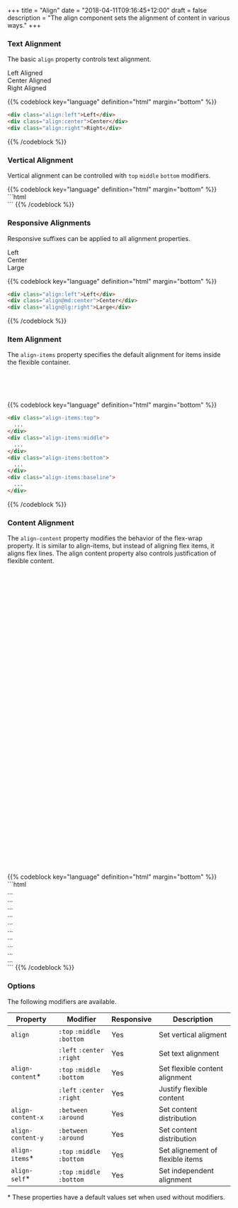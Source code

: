+++
title = "Align"
date = "2018-04-11T09:16:45+12:00"
draft = false
description = "The align component sets the alignment of content in various ways."
+++

### Text Alignment

The basic `align` property controls text alignment.

<div class="margin-bottom:6 fill:grey-l4">
  <div class="align:left">Left Aligned</div>
  <div class="align:center">Center Aligned</div>
  <div class="align:right">Right Aligned</div>
</div>

{{% codeblock key="language" definition="html" margin="bottom" %}}
```html
<div class="align:left">Left</div>
<div class="align:center">Center</div>
<div class="align:right">Right</div>
```
{{% /codeblock %}}

### Vertical Alignment

Vertical alignment can be controlled with `top` `middle` `bottom` modifiers.

<div class="row row-gutter:2">
  <div class="column font-size:h1 margin-bottom:6">
    <div class="fill:grey-l4">
      <div class="media media-size:2 display:inline-block fill:grey-l2 color:white align:top"></div>
    </div>
  </div>

  <div class="column font-size:h1 margin-bottom:6">
    <div class="fill:grey-l4">
      <div class="media media-size:2 display:inline-block fill:grey-l2 color:white align:middle"></div>
    </div>
  </div>

  <div class="column font-size:h1 margin-bottom:6">
    <div class="fill:grey-l4">
      <div class="media media-size:2 display:inline-block fill:grey-l2 color:white align:bottom"></div>
    </div>
  </div>
</div>
{{% codeblock key="language" definition="html" margin="bottom" %}}
```html
<div class="align:top"></div>
<div class="align:middle"></div>
<div class="align:bottom"></div>
```
{{% /codeblock %}}

### Responsive Alignments

Responsive suffixes can be applied to all alignment properties.

<div class="margin-bottom:6 fill:grey-l4">
  <div class="align:left">Left</div>
  <div class="align@md:center">Center</div>
  <div class="align@lg:right">Large</div>
</div>

{{% codeblock key="language" definition="html" margin="bottom" %}}
```html
<div class="align:left">Left</div>
<div class="align@md:center">Center</div>
<div class="align@lg:right">Large</div>
```
{{% /codeblock %}}

### Item Alignment

The `align-items` property specifies the default alignment for items inside the flexible container.

<div class="row row-gutter:2 margin-bottom:6">
  <div class="column:3">
    <div class="display:flex height:10 fill:grey-l4 align-items:top">
      <div class="padding:2 color:white fill:grey-l2"></div>
    </div>
  </div>
  <div class="column:3">
    <div class="display:flex height:10 fill:grey-l4 align-items:middle">
      <div class="padding:2 color:white fill:grey-l2"></div>
    </div>
  </div>
  <div class="column:3">
    <div class="display:flex height:10 fill:grey-l4 align-items:bottom">
      <div class="padding:2 color:white fill:grey-l2"></div>
    </div>
  </div>
  <div class="column:3">
    <div class="display:flex height:10 fill:grey-l4 align-items:baseline">
      <div class="column:4 align:center color:white fill:grey-l2">&nbsp;</div>
      <div class="column:4 padding-y:2 align:center color:white fill:grey-l2">&nbsp;</div>
      <div class="column:4 align:center color:white fill:grey-l2">&nbsp;</div>
    </div>
  </div>
</div>

{{% codeblock key="language" definition="html" margin="bottom" %}}
```html
<div class="align-items:top">
  ...
</div>
<div class="align-items:middle">
  ...
</div>
<div class="align-items:bottom">
  ...
</div>
<div class="align-items:baseline">
  ...
</div>
```
{{% /codeblock %}}


### Content Alignment

The `align-content` property modifies the behavior of the flex-wrap property. It is similar to align-items, but instead of aligning flex items, it aligns flex lines. The align content property also controls justification of flexible content.

<div class="row row-gutter:2 margin-bottom:6">
  <div class="column" style="width: 20%;">
    <div class="display:flex flex-wrap height:20 fill:grey-l4 align-content:top">
      <div class="column:4 padding:1">
        <div class="fill:grey-l2">
          &nbsp;
        </div>
      </div>
      <div class="column:4 padding:1">
        <div class="fill:grey-l2">
          &nbsp;
        </div>
      </div>
      <div class="column:4 padding:1">
        <div class="fill:grey-l2">
          &nbsp;
        </div>
      </div>
      <div class="column:4 padding:1">
        <div class="fill:grey-l2">
          &nbsp;
        </div>
      </div>
      <div class="column:4 padding:1">
        <div class="fill:grey-l2">
          &nbsp;
        </div>
      </div>
      <div class="column:4 padding:1">
        <div class="fill:grey-l2">
          &nbsp;
        </div>
      </div>
    </div>
  </div>
  <div class="column" style="width: 20%;">
    <div class="display:flex flex-wrap height:20 fill:grey-l4 align-content:middle">
      <div class="column:4 padding:1">
        <div class="fill:grey-l2">
          &nbsp;
        </div>
      </div>
      <div class="column:4 padding:1">
        <div class="fill:grey-l2">
          &nbsp;
        </div>
      </div>
      <div class="column:4 padding:1">
        <div class="fill:grey-l2">
          &nbsp;
        </div>
      </div>
      <div class="column:4 padding:1">
        <div class="fill:grey-l2">
          &nbsp;
        </div>
      </div>
      <div class="column:4 padding:1">
        <div class="fill:grey-l2">
          &nbsp;
        </div>
      </div>
      <div class="column:4 padding:1">
        <div class="fill:grey-l2">
          &nbsp;
        </div>
      </div>
    </div>
  </div>
  <div class="column" style="width: 20%;">
    <div class="display:flex flex-wrap height:20 fill:grey-l4 align-content:bottom">
      <div class="column:4 padding:1">
        <div class="fill:grey-l2">
          &nbsp;
        </div>
      </div>
      <div class="column:4 padding:1">
        <div class="fill:grey-l2">
          &nbsp;
        </div>
      </div>
      <div class="column:4 padding:1">
        <div class="fill:grey-l2">
          &nbsp;
        </div>
      </div>
      <div class="column:4 padding:1">
        <div class="fill:grey-l2">
          &nbsp;
        </div>
      </div>
      <div class="column:4 padding:1">
        <div class="fill:grey-l2">
          &nbsp;
        </div>
      </div>
      <div class="column:4 padding:1">
        <div class="fill:grey-l2">
          &nbsp;
        </div>
      </div>
    </div>
  </div>
  <div class="column" style="width: 20%;">
    <div class="display:flex flex-wrap height:20 fill:grey-l4 align-content-y:between">
      <div class="column:4 padding:1">
        <div class="fill:grey-l2">
          &nbsp;
        </div>
      </div>
      <div class="column:4 padding:1">
        <div class="fill:grey-l2">
          &nbsp;
        </div>
      </div>
      <div class="column:4 padding:1">
        <div class="fill:grey-l2">
          &nbsp;
        </div>
      </div>
      <div class="column:4 padding:1">
        <div class="fill:grey-l2">
          &nbsp;
        </div>
      </div>
      <div class="column:4 padding:1">
        <div class="fill:grey-l2">
          &nbsp;
        </div>
      </div>
      <div class="column:4 padding:1">
        <div class="fill:grey-l2">
          &nbsp;
        </div>
      </div>
    </div>
  </div>
  <div class="column" style="width: 20%;">
    <div class="display:flex flex-wrap height:20 fill:grey-l4 align-content-y:around">
      <div class="column:4 padding:1">
        <div class="fill:grey-l2">
          &nbsp;
        </div>
      </div>
      <div class="column:4 padding:1">
        <div class="fill:grey-l2">
          &nbsp;
        </div>
      </div>
      <div class="column:4 padding:1">
        <div class="fill:grey-l2">
          &nbsp;
        </div>
      </div>
      <div class="column:4 padding:1">
        <div class="fill:grey-l2">
          &nbsp;
        </div>
      </div>
      <div class="column:4 padding:1">
        <div class="fill:grey-l2">
          &nbsp;
        </div>
      </div>
      <div class="column:4 padding:1">
        <div class="fill:grey-l2">
          &nbsp;
        </div>
      </div>
    </div>
  </div>
  <div class="column" style="width: 20%;">
    <div class="display:flex flex-wrap height:20 fill:grey-l4 align-content:left">
      <div class="column:4 padding:1">
        <div class="fill:grey-l2">
          &nbsp;
        </div>
      </div>
      <div class="column:4 padding:1">
        <div class="fill:grey-l2">
          &nbsp;
        </div>
      </div>
    </div>
  </div>
  <div class="column" style="width: 20%;">
    <div class="display:flex flex-wrap height:20 fill:grey-l4 align-content:center">
      <div class="column:4 padding:1">
        <div class="fill:grey-l2">
          &nbsp;
        </div>
      </div>
      <div class="column:4 padding:1">
        <div class="fill:grey-l2">
          &nbsp;
        </div>
      </div>
    </div>
  </div>
  <div class="column" style="width: 20%;">
    <div class="display:flex flex-wrap height:20 fill:grey-l4 align-content:right">
      <div class="column:4 padding:1">
        <div class="fill:grey-l2">
          &nbsp;
        </div>
      </div>
      <div class="column:4 padding:1">
        <div class="fill:grey-l2">
          &nbsp;
        </div>
      </div>
    </div>
  </div>
  <div class="column" style="width: 20%;">
    <div class="display:flex flex-wrap height:20 fill:grey-l4 align-content-x:between">
      <div class="column:4 padding:1">
        <div class="fill:grey-l2">
          &nbsp;
        </div>
      </div>
      <div class="column:4 padding:1">
        <div class="fill:grey-l2">
          &nbsp;
        </div>
      </div>
    </div>
  </div>
  <div class="column" style="width: 20%;">
    <div class="display:flex flex-wrap height:20 fill:grey-l4 align-content-x:around">
      <div class="column:4 padding:1">
        <div class="fill:grey-l2">
          &nbsp;
        </div>
      </div>
      <div class="column:4 padding:1">
        <div class="fill:grey-l2">
          &nbsp;
        </div>
      </div>
    </div>
  </div>
</div>
{{% codeblock key="language" definition="html" margin="bottom" %}}
```html
<div class="align-content:top">
  ...
</div>
<div class="align-content:middle">
  ...
</div>
<div class="align-content:bottom">
  ...
</div>
<div class="align-content-y:between">
  ...
</div>
<div class="align-content-y:around">
  ...
</div>
<div class="align-content:left">
  ...
</div>
<div class="align-content:center">
  ...
</div>
<div class="align-content:right">
  ...
</div>
<div class="align-content-x:between">
  ...
</div>
<div class="align-content-x:around">
  ...
</div>
```
{{% /codeblock %}}


### Options

The following modifiers are available.

<table class="table width:100% table:pile table@sm:unpile">
  <thead>
    <tr>
      <th>
        Property
      </th>
      <th>
        Modifier
      </th>
      <th>
        Responsive
      </th>
      <th>
        Description
      </th>
    </tr>
  </thead>
  <tr>
    <td data-label="Properties">
      <code>align</code>
    </td>
    <td data-label="Attributes">
      <code>:top</code> <code>:middle</code> <code>:bottom</code>
    </td>
    <td data-label="Responsive">
      Yes
    </td>
    <td class="row:reverse">
      Set vertical aligment
    </td>
  </tr>
  <tr>
    <td data-label="Properties">
    </td>
    <td data-label="Attributes">
      <code>:left</code> <code>:center</code> <code>:right</code>
    </td>
    <td data-label="Responsive">
      Yes
    </td>
    <td class="row:reverse">
      Set text alignment
    </td>
  </tr>
  <tr>
    <td data-label="Properties">
      <code>align-content</code><span class="color:orange">&#42;</span>
    </td>
    <td data-label="Attributes">
      <code>:top</code> <code>:middle</code> <code>:bottom</code>
    </td>
    <td data-label="Responsive">
      Yes
    </td>
    <td class="row:reverse">
      Set flexible content alignment
    </td>
  </tr>
  <tr>
    <td data-label="Properties">
    </td>
    <td data-label="Attributes">
      <code>:left</code> <code>:center</code> <code>:right</code>
    </td>
    <td data-label="Responsive">
      Yes
    </td>
    <td class="row:reverse">
      Justify flexible content
    </td>
  </tr>
  <tr>
    <td data-label="Properties">
      <code>align-content-x</code>
    </td>
    <td data-label="Attributes">
      <code>:between</code> <code>:around</code>
    </td>
    <td data-label="Responsive">
      Yes
    </td>
    <td class="row:reverse">
      Set content distribution
    </td>
  </tr>
  <tr>
    <td data-label="Properties">
      <code>align-content-y</code>
    </td>
    <td data-label="Attributes">
      <code>:between</code> <code>:around</code>
    </td>
    <td data-label="Responsive">
      Yes
    </td>
    <td class="row:reverse">
      Set content distribution
    </td>
  </tr>
  <tr>
    <td data-label="Properties">
      <code>align-items</code><span class="color:orange">&#42;</span>
    </td>
    <td data-label="Attributes">
      <code>:top</code> <code>:middle</code> <code>:bottom</code>
    </td>
    <td data-label="Responsive">
      Yes
    </td>
    <td class="row:reverse">
      Set alignement of flexible items
    </td>
  </tr>
  <tr>
    <td data-label="Properties">
      <code>align-self</code><span class="color:orange">&#42;</span>
    </td>
    <td data-label="Attributes">
      <code>:top</code> <code>:middle</code> <code>:bottom</code>
    </td>
    <td data-label="Responsive">
      Yes
    </td>
    <td class="row:reverse">
      Set independent alignment
    </td>
  </tr>
</table>
<p class="margin-top:2 font-size:tiny color:orange">
  &#42; These properties have a default values set when used without modifiers.
</p>
